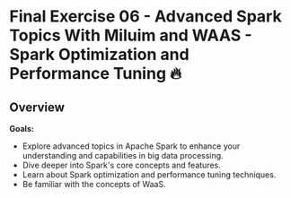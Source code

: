 # Final Exercise 06 - Advanced Spark Topics With Miluim and WAAS - Spark Optimization and Performance Tuning :fire:

## Overview
**Goals:**
- Explore advanced topics in Apache Spark to enhance your understanding and capabilities in big data processing.  
- Dive deeper into Spark's core concepts and features.
- Learn about Spark optimization and performance tuning techniques.
- Be familiar with the concepts of WaaS.

